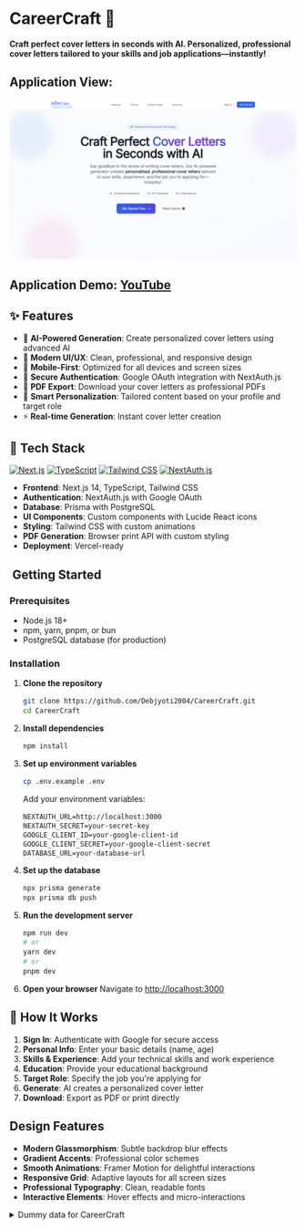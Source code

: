 # CareerCraft 🚀

**Craft perfect cover letters in seconds with AI. Personalized, professional cover letters tailored to your skills and job applications—instantly!**

## Application View:
![](public/home.png)

## Application Demo: [YouTube](https://www.youtube.com/watch?v=gdEQpJEM6dc)


## ✨ Features

- 🤖 **AI-Powered Generation**: Create personalized cover letters using advanced AI
- 🎨 **Modern UI/UX**: Clean, professional, and responsive design
- 📱 **Mobile-First**: Optimized for all devices and screen sizes
- 🔐 **Secure Authentication**: Google OAuth integration with NextAuth.js
- 📄 **PDF Export**: Download your cover letters as professional PDFs
- 🎯 **Smart Personalization**: Tailored content based on your profile and target role
- ⚡ **Real-time Generation**: Instant cover letter creation

## 🚀 Tech Stack

[![Next.js](https://img.shields.io/badge/Next.js-14-black?style=for-the-badge&logo=next.js)](https://nextjs.org/)
[![TypeScript](https://img.shields.io/badge/TypeScript-5.0-blue?style=for-the-badge&logo=typescript)](https://www.typescriptlang.org/)
[![Tailwind CSS](https://img.shields.io/badge/Tailwind_CSS-3.0-38B2AC?style=for-the-badge&logo=tailwind-css)](https://tailwindcss.com/)
[![NextAuth.js](https://img.shields.io/badge/NextAuth.js-4.0-green?style=for-the-badge)](https://next-auth.js.org/)

- **Frontend**: Next.js 14, TypeScript, Tailwind CSS
- **Authentication**: NextAuth.js with Google OAuth
- **Database**: Prisma with PostgreSQL
- **UI Components**: Custom components with Lucide React icons
- **Styling**: Tailwind CSS with custom animations
- **PDF Generation**: Browser print API with custom styling
- **Deployment**: Vercel-ready

## ️ Getting Started

### Prerequisites

- Node.js 18+ 
- npm, yarn, pnpm, or bun
- PostgreSQL database (for production)

### Installation

1. **Clone the repository**
   ```bash
   git clone https://github.com/Debjyoti2004/CareerCraft.git
   cd CareerCraft
   ```

2. **Install dependencies**
   ```bash
   npm install
   ```

3. **Set up environment variables**
   ```bash
   cp .env.example .env
   ```
   
   Add your environment variables:
   ```env
   NEXTAUTH_URL=http://localhost:3000
   NEXTAUTH_SECRET=your-secret-key
   GOOGLE_CLIENT_ID=your-google-client-id
   GOOGLE_CLIENT_SECRET=your-google-client-secret
   DATABASE_URL=your-database-url
   ```

4. **Set up the database**
   ```bash
   npx prisma generate
   npx prisma db push
   ```

5. **Run the development server**
   ```bash
   npm run dev
   # or
   yarn dev
   # or
   pnpm dev
   ```

6. **Open your browser**
   Navigate to [http://localhost:3000](http://localhost:3000)

## 📱 How It Works

1. **Sign In**: Authenticate with Google for secure access
2. **Personal Info**: Enter your basic details (name, age)
3. **Skills & Experience**: Add your technical skills and work experience
4. **Education**: Provide your educational background
5. **Target Role**: Specify the job you're applying for
6. **Generate**: AI creates a personalized cover letter
7. **Download**: Export as PDF or print directly

##  Design Features

- **Modern Glassmorphism**: Subtle backdrop blur effects
- **Gradient Accents**: Professional color schemes
- **Smooth Animations**: Framer Motion for delightful interactions
- **Responsive Grid**: Adaptive layouts for all screen sizes
- **Professional Typography**: Clean, readable fonts
- **Interactive Elements**: Hover effects and micro-interactions

<details>
<summary>Dummy data for CareerCraft</summary>

```json
{
  "age": 28,
  "skills": ["JavaScript", "React", "Node.js", "TypeScript"],
  "experience": [
    {
      "company": "Tech Corp",
      "role": "Frontend Developer",
      "duration": "2 years",
      "description": "Developed responsive web applications using React"
    }
  ],
  "education": {
    "degree": "Bachelor of Computer Science",
    "institution": "University of Technology",
    "year": "2020"
  },
  "targetRole": "Senior Frontend Developer",
  "targetCompany": "Dream Tech Inc"
}
```

</details>

